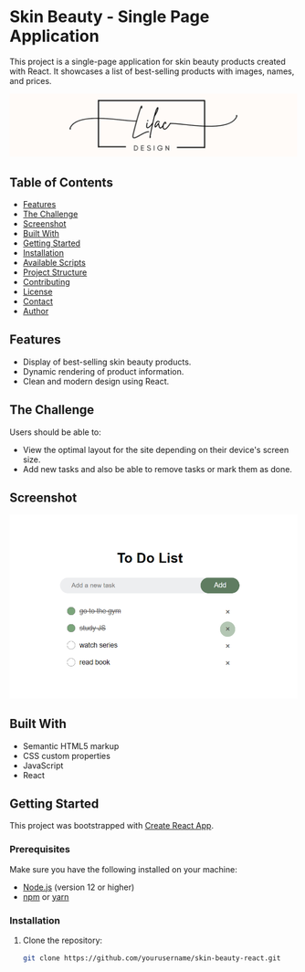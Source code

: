# Skin Beauty - Single Page Application

This project is a single-page application for skin beauty products created with React. It showcases a list of best-selling products with images, names, and prices.

![logo](https://github.com/imlilac/Daneshkar-js-hw-4-ToDoList/blob/main/assets/img/banner.jpg)

## Table of Contents

- [Features](#features)
- [The Challenge](#the-challenge)
- [Screenshot](#screenshot)
- [Built With](#built-with)
- [Getting Started](#getting-started)
- [Installation](#installation)
- [Available Scripts](#available-scripts)
- [Project Structure](#project-structure)
- [Contributing](#contributing)
- [License](#license)
- [Contact](#contact)
- [Author](#author)

## Features

- Display of best-selling skin beauty products.
- Dynamic rendering of product information.
- Clean and modern design using React.

## The Challenge

Users should be able to:

- View the optimal layout for the site depending on their device's screen size.
- Add new tasks and also be able to remove tasks or mark them as done.

## Screenshot

![Screenshot](https://github.com/imlilac/Daneshkar-js-hw-4-ToDoList/blob/main/assets/img/screen.png)

## Built With

- Semantic HTML5 markup
- CSS custom properties
- JavaScript
- React

## Getting Started

This project was bootstrapped with [Create React App](https://github.com/facebook/create-react-app).

### Prerequisites

Make sure you have the following installed on your machine:

- [Node.js](https://nodejs.org/) (version 12 or higher)
- [npm](https://www.npmjs.com/) or [yarn](https://yarnpkg.com/)

### Installation

1. Clone the repository:
   ```bash
   git clone https://github.com/yourusername/skin-beauty-react.git
